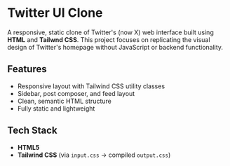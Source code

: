 # Twitter UI Clone

A responsive, static clone of Twitter's (now X) web interface built using **HTML** and **Tailwnd CSS**. This project focuses on replicating the visual design of Twitter's homepage without JavaScript or backend functionality.

## Features

- Responsive layout with Tailwind CSS utility classes
- Sidebar, post composer, and feed layout
- Clean, semantic HTML structure
- Fully static and lightweight

## Tech Stack

- **HTML5**
- **Tailwind CSS** (via `input.css` &#8594; compiled `output.css`)